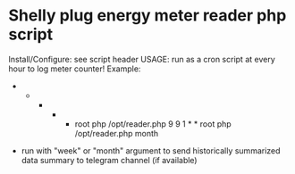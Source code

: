 # Shelly plug energy meter reader php script

Install/Configure: see script header
USAGE: run as a cron script at every hour to log meter counter!
Example:
* * * * * root php /opt/reader.php
9 9 1 * * root php /opt/reader.php month

- run with "week" or "month" argument to send historically summarized data summary to telegram channel (if available)
